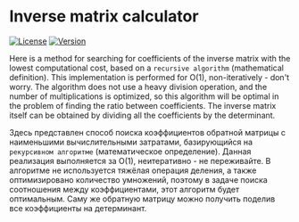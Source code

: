 # Inverse matrix calculator
[![License](https://img.shields.io/badge/LICENSE-The%20Unlicense-green?style=flat-square)](/LICENSE)  [![Version](https://img.shields.io/badge/VERSION-RELEASE%20--%201.0-green?style=flat-square)](https://github.com/averov90/Matrix-inverter/releases)

Here is a method for searching for coefficients of the inverse matrix with the lowest computational cost, based on a `recursive algorithm` (mathematical definition). This implementation is performed for O(1), non-iteratively - don't worry. The algorithm does not use a heavy division operation, and the number of multiplications is optimized, so this algorithm will be optimal in the problem of finding the ratio between coefficients. The inverse matrix itself can be obtained by dividing all the coefficients by the determinant.

Здесь представлен способ поиска коэффициентов обратной матрицы с наименьшими вычислительными затратами, базирующийся на `рекурсивном алгоритме` (математическое определение). Данная реализация выполняется за O(1), неитеративно - не переживайте. В алгоритме не используется тяжёлая операция деления, а также оптимизировано количество умножений, поэтому в задаче поиска соотношения между коэффициентами, этот алгоритм будет оптимальным. Саму же обратную матрицу можно получить поделив все коэффициенты на детерминант.
